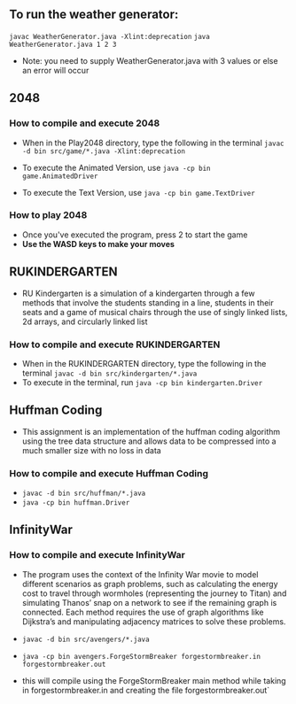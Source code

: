 ## To run the weather generator: 
`javac WeatherGenerator.java -Xlint:deprecation`
`java WeatherGenerator.java 1 2 3`
* Note: you need to supply WeatherGenerator.java with 3 values or else an error will occur

## 2048
### How to compile and execute 2048
* When in the Play2048 directory, type the following in the terminal 
`javac -d bin src/game/*.java -Xlint:deprecation`

* To execute the Animated Version, use `java -cp bin game.AnimatedDriver`
* To execute the Text Version, use `java -cp bin game.TextDriver`

### How to play 2048
* Once you've executed the program, press 2 to start the game
* **Use the WASD keys to make your moves**

## RUKINDERGARTEN
* RU Kindergarten is a simulation of a kindergarten through a few methods that involve the students standing in a line, students in their seats and a game of musical chairs through the use of singly linked lists, 2d arrays, and circularly linked list
### How to compile and execute RUKINDERGARTEN
* When in the RUKINDERGARTEN directory, type the following in the terminal
`javac -d bin src/kindergarten/*.java`
* To execute in the terminal, run `java -cp bin kindergarten.Driver`

## Huffman Coding
* This assignment is an implementation of the huffman coding algorithm using the tree data structure and allows data to be compressed into a much smaller size with no loss in data 

### How to compile and execute Huffman Coding
* `javac -d bin src/huffman/*.java`
* `java -cp bin huffman.Driver`


## InfinityWar

### How to compile and execute InfinityWar
* The program uses the context of the Infinity War movie to model different scenarios as graph problems, such as calculating the energy cost to travel through wormholes (representing the journey to Titan) and simulating Thanos’ snap on a network to see if the remaining graph is connected. Each method requires the use of graph algorithms like Dijkstra’s and manipulating adjacency matrices to solve these problems. 

* `javac -d bin src/avengers/*.java`
* `java -cp bin avengers.ForgeStormBreaker forgestormbreaker.in forgestormbreaker.out`
- this will compile using the ForgeStormBreaker main method while taking in forgestormbreaker.in and creating the file forgestormbreaker.out`